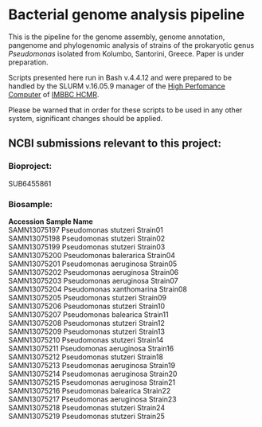 # Bacterial genome analysis pipeline
This is the pipeline for the genome assembly, genome annotation, pangenome and phylogenomic analysis of strains of the prokaryotic genus <em>Pseudomonas</em> isolated from Kolumbo, Santorini, Greece. Paper is under preparation.

Scripts presented here run in Bash v.4.4.12 and were prepared to be handled by the SLURM v.16.05.9 manager of the [High Perfomance Computer](https://hpc.hcmr.gr/) of [IMBBC HCMR](http://www.imbbc.hcmr.gr/).

Please be warned that in order for these scripts to be used in any other system, significant changes should be applied.

## NCBI submissions relevant to this project:

### Bioproject: 
SUB6455861 

### Biosample:
**Accession** <space><space><space><space><space><space> **Sample Name**  
SAMN13075197    Pseudomonas stutzeri Strain01  
SAMN13075198	  Pseudomonas stutzeri Strain02  
SAMN13075199	  Pseudomonas stutzeri Strain03  
SAMN13075200	  Pseudomonas balerarica Strain04  
SAMN13075201	  Pseudomonas aeruginosa Strain05  
SAMN13075202	  Pseudomonas aeruginosa Strain06  
SAMN13075203	  Pseudomonas aeruginosa Strain07  
SAMN13075204	  Pseudomonas xanthomarina Strain08  
SAMN13075205	  Pseudomonas stutzeri Strain09  
SAMN13075206	  Pseudomonas stutzeri Strain10  
SAMN13075207	  Pseudomonas balearica Strain11  
SAMN13075208	  Pseudomonas stutzeri Strain12  
SAMN13075209	  Pseudomonas stutzeri Strain13  
SAMN13075210	  Pseudomonas stutzeri Strain14  
SAMN13075211	  Pseudomonas aeruginosa Strain16  
SAMN13075212	  Pseudomonas stutzeri Strain18  
SAMN13075213	  Pseudomonas aeruginosa Strain19  
SAMN13075214	  Pseudomonas aeruginosa Strain20  
SAMN13075215	  Pseudomonas aeruginosa Strain21  
SAMN13075216	  Pseudomonas balearica Strain22  
SAMN13075217	  Pseudomonas aeruginosa Strain23  
SAMN13075218	  Pseudomonas stutzeri Strain24  
SAMN13075219	  Pseudomonas stutzeri Strain25
